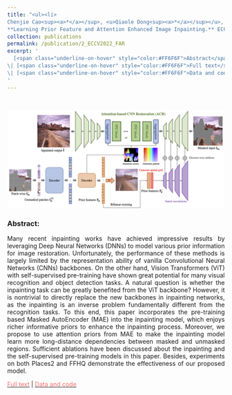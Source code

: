 ```yaml
---
title: "<ul><li>
Chenjie Cao<sup><a>*</a></sup>, <u>Qiaole Dong<sup><a>*</a></sup></u>, and Yanwei Fu<sup><a title='Corresponding author'>✉</a></sup>. 
**Learning Prior Feature and Attention Enhanced Image Inpainting.** ECCV 2022. (* indicates co-first authour)</ul></li>"
collection: publications
permalink: /publication/2_ECCV2022_FAR
excerpt: '
  [<span class="underline-on-hover" style="color:#FF6F6F">Abstract</span>](../publication/2_ECCV2022_FAR)
\| [<span class="underline-on-hover" style="color:#FF6F6F">Full text</span>](https://arxiv.org/pdf/2208.01837.pdf)
\| [<span class="underline-on-hover" style="color:#FF6F6F">Data and code</span>](https://github.com/ewrfcas/MAE-FAR)
'
---
```


<br><center><img src="https://github.com/ewrfcas/MAE-FAR/blob/page/static/images/overview.png"></center>

### Abstract:

<p style='text-align: justify;'>
Many recent inpainting works have achieved impressive results by leveraging Deep Neural Networks (DNNs) to model various prior information for image restoration.
Unfortunately, the performance of these methods is largely limited by the representation ability of vanilla Convolutional Neural Networks (CNNs) backbones.
On the other hand, Vision Transformers (ViT) with self-supervised pre-training have shown great potential for many visual recognition and object detection tasks.
A natural question is whether the inpainting task can be greatly benefited from the ViT backbone?
However, it is nontrivial to directly replace the new backbones in inpainting networks, as the inpainting is an inverse problem fundamentally different from the recognition tasks.
To this end, this paper incorporates the pre-training based Masked AutoEncoder (MAE) into the inpainting model, which enjoys richer informative priors to enhance the inpainting process.
Moreover, we propose to use attention priors from MAE to make the inpainting model learn more long-distance dependencies between masked and unmasked regions.
Sufficient ablations have been discussed about the inpainting and the self-supervised pre-training models in this paper.
Besides, experiments on both Places2 and FFHQ demonstrate the effectiveness of our proposed model.
</p>

[<span class="underline-on-hover" style="color:#FF6F6F">Full text</span>](https://arxiv.org/pdf/2208.01837.pdf)
\| [<span class="underline-on-hover" style="color:#FF6F6F">Data and code</span>](https://github.com/ewrfcas/MAE-FAR)
